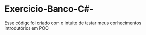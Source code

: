 # Exercicio-Banco-C#-


Esse código foi criado com o intuito de testar meus conhecimentos introdutórios em POO

